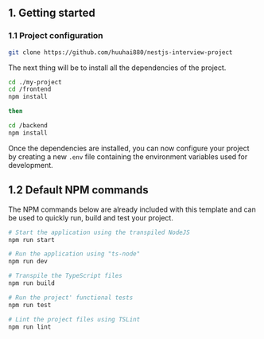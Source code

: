 ## 1. Getting started

### 1.1 Project configuration

``` sh
git clone https://github.com/huuhai880/nestjs-interview-project
```

The next thing will be to install all the dependencies of the project.

```sh
cd ./my-project
cd /frontend
npm install

then

cd /backend
npm install

```

Once the dependencies are installed, you can now configure your project by creating a new `.env` file containing the environment variables used for development.

## 1.2 Default NPM commands

The NPM commands below are already included with this template and can be used to quickly run, build and test your project.

```sh
# Start the application using the transpiled NodeJS
npm run start

# Run the application using "ts-node"
npm run dev

# Transpile the TypeScript files
npm run build

# Run the project' functional tests
npm run test

# Lint the project files using TSLint
npm run lint
```
